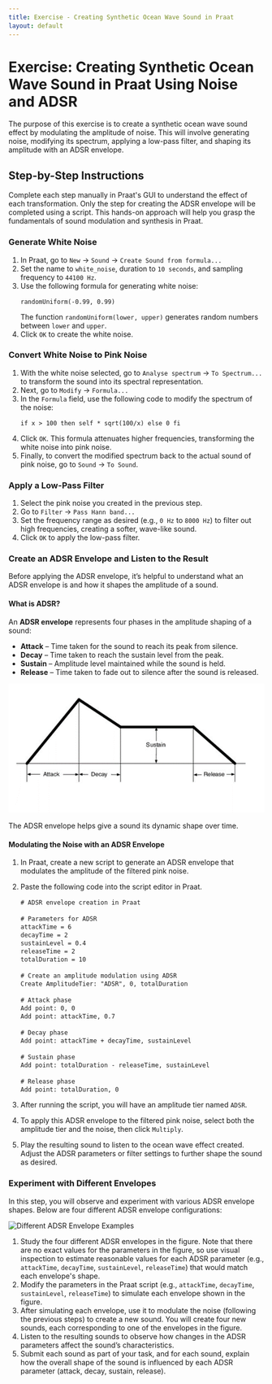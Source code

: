 ```yaml
---
title: Exercise - Creating Synthetic Ocean Wave Sound in Praat
layout: default
---
```


# Exercise: Creating Synthetic Ocean Wave Sound in Praat Using Noise and ADSR

The purpose of this exercise is to create a synthetic ocean wave sound effect by modulating the amplitude of noise. This will involve generating noise, modifying its spectrum, applying a low-pass filter, and shaping its amplitude with an ADSR envelope.

## Step-by-Step Instructions

Complete each step manually in Praat's GUI to understand the effect of each transformation. Only the step for creating the ADSR envelope will be completed using a script. This hands-on approach will help you grasp the fundamentals of sound modulation and synthesis in Praat.

### Generate White Noise
1. In Praat, go to `New` → `Sound` → `Create Sound from formula...`
2. Set the name to `white_noise`, duration to `10 seconds`, and sampling frequency to `44100 Hz`.
3. Use the following formula for generating white noise:
    ```praat
    randomUniform(-0.99, 0.99)
    ```
    The function `randomUniform(lower, upper)` generates random numbers between `lower` and `upper`.
4. Click `OK` to create the white noise.

### Convert White Noise to Pink Noise
1. With the white noise selected, go to `Analyse spectrum` → `To Spectrum...` to transform the sound into its spectral representation.
2. Next, go to `Modify` → `Formula...`
3. In the `Formula` field, use the following code to modify the spectrum of the noise:
    ```praat
    if x > 100 then self * sqrt(100/x) else 0 fi
    ```
4. Click `OK`. This formula attenuates higher frequencies, transforming the white noise into pink noise.
5. Finally, to convert the modified spectrum back to the actual sound of pink noise, go to `Sound` → `To Sound`.

### Apply a Low-Pass Filter
1. Select the pink noise you created in the previous step.
2. Go to `Filter` → `Pass Hann band...`
3. Set the frequency range as desired (e.g., `0 Hz` to `8000 Hz`) to filter out high frequencies, creating a softer, wave-like sound.
4. Click `OK` to apply the low-pass filter.

### Create an ADSR Envelope and Listen to the Result

Before applying the ADSR envelope, it’s helpful to understand what an ADSR envelope is and how it shapes the amplitude of a sound.

#### What is ADSR?
An **ADSR envelope** represents four phases in the amplitude shaping of a sound:
- **Attack** – Time taken for the sound to reach its peak from silence.
- **Decay** – Time taken to reach the sustain level from the peak.
- **Sustain** – Amplitude level maintained while the sound is held.
- **Release** – Time taken to fade out to silence after the sound is released.

![ADSR Envelope Diagram](adsr_diagram.png)

The ADSR envelope helps give a sound its dynamic shape over time.

#### Modulating the Noise with an ADSR Envelope
1. In Praat, create a new script to generate an ADSR envelope that modulates the amplitude of the filtered pink noise.
2. Paste the following code into the script editor in Praat.

    ```praat
    # ADSR envelope creation in Praat

    # Parameters for ADSR
    attackTime = 6   
    decayTime = 2    
    sustainLevel = 0.4 
    releaseTime = 2  
    totalDuration = 10 

    # Create an amplitude modulation using ADSR
    Create AmplitudeTier: "ADSR", 0, totalDuration

    # Attack phase
    Add point: 0, 0
    Add point: attackTime, 0.7

    # Decay phase
    Add point: attackTime + decayTime, sustainLevel

    # Sustain phase
    Add point: totalDuration - releaseTime, sustainLevel

    # Release phase
    Add point: totalDuration, 0
    ```

3. After running the script, you will have an amplitude tier named `ADSR`.
4. To apply this ADSR envelope to the filtered pink noise, select both the amplitude tier and the noise, then click `Multiply`.
5. Play the resulting sound to listen to the ocean wave effect created. Adjust the ADSR parameters or filter settings to further shape the sound as desired.

### Experiment with Different Envelopes

In this step, you will observe and experiment with various ADSR envelope shapes. Below are four different ADSR envelope configurations:

![Different ADSR Envelope Examples](adsr_examples.png)

1. Study the four different ADSR envelopes in the figure. Note that there are no exact values for the parameters in the figure, so use visual inspection to estimate reasonable values for each ADSR parameter (e.g., `attackTime`, `decayTime`, `sustainLevel`, `releaseTime`) that would match each envelope's shape.
2. Modify the parameters in the Praat script (e.g., `attackTime`, `decayTime`, `sustainLevel`, `releaseTime`) to simulate each envelope shown in the figure.
3. After simulating each envelope, use it to modulate the noise (following the previous steps) to create a new sound. You will create four new sounds, each corresponding to one of the envelopes in the figure.
4. Listen to the resulting sounds to observe how changes in the ADSR parameters affect the sound’s characteristics.
5. Submit each sound as part of your task, and for each sound, explain how the overall shape of the sound is influenced by each ADSR parameter (attack, decay, sustain, release).

